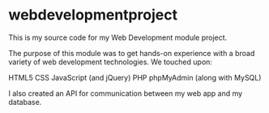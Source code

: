 # webdevelopmentproject
This is my source code for my Web Development module project.

The purpose of this module was to get hands-on experience with a broad variety of web development technologies. We touched upon:

HTML5
CSS
JavaScript (and jQuery)
PHP
phpMyAdmin (along with MySQL)

I also created an API for communication between my web app and my database.
